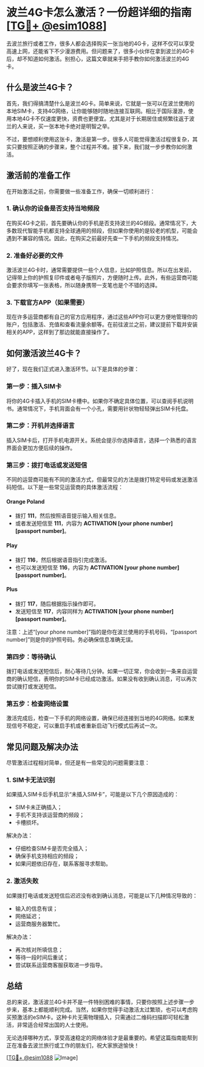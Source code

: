 # 波兰4G卡怎么激活？一份超详细的指南[[TG💪+ @esim1088](https://t.me/s/esim1088)]

去波兰旅行或者工作，很多人都会选择购买一张当地的4G卡，这样不仅可以享受高速上网，还能省下不少漫游费用。但问题来了，很多小伙伴在拿到波兰的4G卡后，却不知道如何激活。别担心，这篇文章就来手把手教你如何激活波兰的4G卡。

## 什么是波兰4G卡？

首先，我们得搞清楚什么是波兰4G卡。简单来说，它就是一张可以在波兰使用的本地SIM卡，支持4G网络，让你能够随时随地连接互联网。相比于国际漫游，使用本地4G卡不仅速度更快，资费也更便宜。尤其是对于长期居住或频繁往返于波兰的人来说，买一张本地卡绝对是明智之举。

不过，要想顺利使用这张卡，激活是第一步。很多人可能觉得激活过程很复杂，其实只要按照正确的步骤来，整个过程并不难。接下来，我们就一步步教你如何激活。

## 激活前的准备工作

在开始激活之前，你需要做一些准备工作，确保一切顺利进行：

### 1. 确认你的设备是否支持当地频段

在购买4G卡之前，首先要确认你的手机是否支持波兰的4G频段。通常情况下，大多数现代智能手机都支持全球通用的频段，但如果你使用的是较老的机型，可能会遇到不兼容的情况。因此，在购买之前最好先查一下手机的频段支持情况。

### 2. 准备好必要的文件

激活波兰4G卡时，通常需要提供一些个人信息，比如护照信息。所以在出发前，记得带上你的护照复印件或者电子版照片，方便随时上传。此外，有些运营商可能会要求你填写一张表格，所以随身携带一支笔也是个不错的选择。

### 3. 下载官方APP（如果需要）

现在许多运营商都有自己的官方应用程序，通过这些APP你可以更方便地管理你的账户，包括激活、充值和查看流量余额等。在前往波兰之前，建议提前下载并安装相关的APP，这样到了那边就能直接操作了。

## 如何激活波兰4G卡？

好了，现在我们正式进入激活环节。以下是具体的步骤：

### 第一步：插入SIM卡

将你的4G卡插入手机的SIM卡槽中。如果你不确定具体位置，可以查阅手机说明书。通常情况下，手机背面会有一个小孔，需要用针状物轻轻弹出SIM卡托盘。

### 第二步：开机并选择语言

插入SIM卡后，打开手机电源开关。系统会提示你选择语言，选择一个熟悉的语言界面会更加方便后续的操作。

### 第三步：拨打电话或发送短信

不同的运营商可能有不同的激活方式，但最常见的方法是拨打特定号码或发送激活码短信。以下是一些常见运营商的具体激活流程：

#### Orange Poland
- 拨打 **111**，然后按照语音提示输入相关信息。
- 或者发送短信至 **111**，内容为 **ACTIVATION [your phone number] [passport number]**。

#### Play
- 拨打 **116**，然后根据语音指引完成激活。
- 也可以发送短信至 **116**，内容为 **ACTIVATION [your phone number] [passport number]**。

#### Plus
- 拨打 **117**，随后根据指示操作即可。
- 发送短信至 **117**，内容同样为 **ACTIVATION [your phone number] [passport number]**。

注意：上述“[your phone number]”指的是你在波兰使用的手机号码，“[passport number]”则是你的护照号码。务必确保信息准确无误。

### 第四步：等待确认

拨打电话或发送短信后，耐心等待几分钟。如果一切正常，你会收到一条来自运营商的确认短信，表明你的SIM卡已经成功激活。如果没有收到确认消息，可以再次尝试拨打或发送短信。

### 第五步：检查网络设置

激活完成后，检查一下手机的网络设置，确保已经连接到当地的4G网络。如果发现信号不稳定，可以重启手机或者重新启动飞行模式后再试一次。

## 常见问题及解决办法

尽管激活过程相对简单，但还是有一些常见的问题需要注意：

### 1. SIM卡无法识别

如果插入SIM卡后手机显示“未插入SIM卡”，可能是以下几个原因造成的：
- SIM卡未正确插入；
- 手机不支持该运营商的频段；
- 卡槽损坏。

解决办法：
- 仔细检查SIM卡是否完全插入；
- 确保手机支持相应的频段；
- 如果问题依旧存在，联系客服寻求帮助。

### 2. 激活失败

如果拨打电话或发送短信后迟迟没有收到确认消息，可能是以下几种情况导致的：
- 输入的信息有误；
- 网络延迟；
- 运营商服务器繁忙。

解决办法：
- 再次核对所填信息；
- 等待一段时间后重试；
- 尝试联系运营商客服获取进一步指导。

## 总结

总的来说，激活波兰4G卡并不是一件特别困难的事情，只要你按照上述步骤一步步来，基本上都能顺利完成。当然，如果你觉得手动激活太过繁琐，也可以考虑购买预激活的eSIM卡。这种卡片无需物理插入，只需通过二维码扫描即可轻松激活，非常适合经常出国的人士使用。

无论选择哪种方式，享受高速稳定的网络体验才是最重要的。希望这篇指南能帮到正在准备去波兰旅行或工作的朋友们，祝大家旅途愉快！

[[TG💪+ @esim1088](https://t.me/s/esim1088) ![Image](https://i.postimg.cc/4NQfJmqS/Snipaste-2025-05-13-00-14-12.png)]